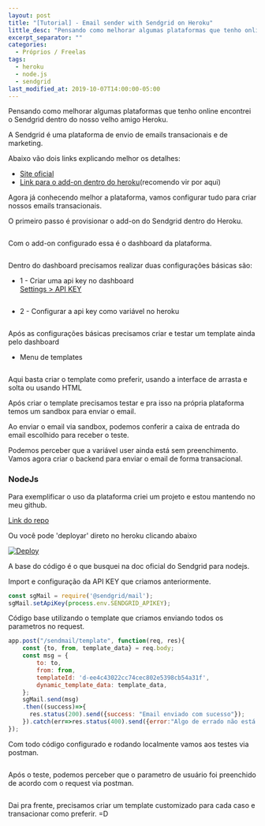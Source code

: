 ```yaml
---
layout: post
title: "[Tutorial] - Email sender with Sendgrid on Heroku"
little_desc: "Pensando como melhorar algumas plataformas que tenho online encontrei o sendgrid"
excerpt_separator: ""
categories:
  - Próprios / Freelas
tags:
  - heroku
  - node.js
  - sendgrid
last_modified_at: 2019-10-07T14:00:00-05:00
---
```


Pensando como melhorar algumas plataformas que tenho online encontrei o Sendgrid dentro do nosso velho amigo Heroku.

A Sendgrid é uma plataforma de envio de emails transacionais e de marketing. 

Abaixo vão dois links explicando melhor os detalhes:

* <a href="http://sendgrid.com/" target="_blank">Site oficial</a>
* <a href="https://elements.heroku.com/addons/sendgrid" target="_blank">Link para o add-on dentro do heroku</a>(recomendo vir por aqui)

Agora já conhecendo melhor a plataforma, vamos configurar tudo para criar nossos emails transacionais.

O primeiro passo é provisionar o add-on do Sendgrid dentro do Heroku.

<img src="assets/img/sendgrid/1.0-provision-heroku.png" alt="">

Com o add-on configurado essa é o dashboard da plataforma.

<img src="assets/img/sendgrid/2.0-dashboard.png" alt="">

Dentro do dashboard precisamos realizar duas configurações básicas são:

* 1 - Criar uma api key no dashboard 
<br/><a href="https://app.sendgrid.com/settings/api_keys" target="_blank">Settings > API KEY</a>
<img src="assets/img/sendgrid/3.0-config-api-key.png" alt="">

* 2 - Configurar a api key como variável no heroku
<img src="assets/img/sendgrid/4.0-config-api-on-heroku.png" alt="">

Após as configurações básicas precisamos criar e testar um template ainda pelo dashboard

* Menu de templates
<img src="assets/img/sendgrid/5.0-menu-templates.png" alt="">

Aqui basta criar o template como preferir, usando a interface de arrasta e solta ou usando HTML

Após criar o template precisamos testar e pra isso na própria plataforma temos um sandbox para enviar o email.
<img src="assets/img/sendgrid/6.0-preview-and-test-template.png" alt="">

Ao enviar o email via sandbox, podemos conferir a caixa de entrada do email escolhido para receber o teste.
<img src="assets/img/sendgrid/7.0-first-test-by-preview.png" alt="">

Podemos perceber que a variável user ainda está sem preenchimento. Vamos agora criar o backend para enviar o email de forma transacional.


### NodeJs

Para exemplificar o uso da plataforma criei um projeto e estou mantendo no meu github. 

<a href="https://github.com/leonardobenedeti/heroku-mail-sender" target="_blank">
  Link do repo
</a>

Ou você pode 'deployar' direto no heroku clicando abaixo

<a href="https://heroku.com/deploy?template=https://github.com/leonardobenedeti/heroku-mail-sender" target="_blank">
  <img src="https://www.herokucdn.com/deploy/button.svg" alt="Deploy">
</a>


A base do código é o que busquei na doc oficial do Sendgrid para nodejs.


Import e configuração da API KEY que criamos anteriormente.

``` javascript
const sgMail = require('@sendgrid/mail');
sgMail.setApiKey(process.env.SENDGRID_APIKEY);
```

Código base utilizando o template que criamos enviando todos os parametros no request.
``` javascript
app.post("/sendmail/template", function(req, res){
    const {to, from, template_data} = req.body;
    const msg = {
        to: to,
        from: from,
        templateId: 'd-ee4c43022cc74cec802e5398cb54a31f',
        dynamic_template_data: template_data,
    };
    sgMail.send(msg)
    .then((success)=>{
      res.status(200).send({success: "Email enviado com sucesso"});
    }).catch(err=>res.status(400).send({error:"Algo de errado não está certo no envio de emails."})); 
});
```

Com todo código configurado e rodando localmente vamos aos testes via postman.

<img src="assets/img/sendgrid/8.0-request-postman.png" alt="">

Após o teste, podemos perceber que o parametro de usuário foi preenchido de acordo com o request via postman.

<img src="assets/img/sendgrid/9.0-result-postman.png" alt="">

Dai pra frente, precisamos criar um template customizado para cada caso e transacionar como preferir. =D
